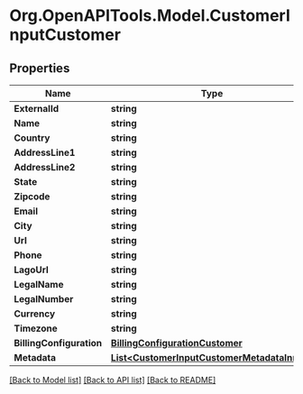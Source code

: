 
# Org.OpenAPITools.Model.CustomerInputCustomer

## Properties

Name | Type | Description | Notes
------------ | ------------- | ------------- | -------------
**ExternalId** | **string** |  | 
**Name** | **string** |  | [optional] 
**Country** | **string** |  | [optional] 
**AddressLine1** | **string** |  | [optional] 
**AddressLine2** | **string** |  | [optional] 
**State** | **string** |  | [optional] 
**Zipcode** | **string** |  | [optional] 
**Email** | **string** |  | [optional] 
**City** | **string** |  | [optional] 
**Url** | **string** |  | [optional] 
**Phone** | **string** |  | [optional] 
**LagoUrl** | **string** |  | [optional] 
**LegalName** | **string** |  | [optional] 
**LegalNumber** | **string** |  | [optional] 
**Currency** | **string** |  | [optional] 
**Timezone** | **string** |  | [optional] 
**BillingConfiguration** | [**BillingConfigurationCustomer**](BillingConfigurationCustomer.md) |  | [optional] 
**Metadata** | [**List&lt;CustomerInputCustomerMetadataInner&gt;**](CustomerInputCustomerMetadataInner.md) |  | [optional] 

[[Back to Model list]](../README.md#documentation-for-models)
[[Back to API list]](../README.md#documentation-for-api-endpoints)
[[Back to README]](../README.md)

